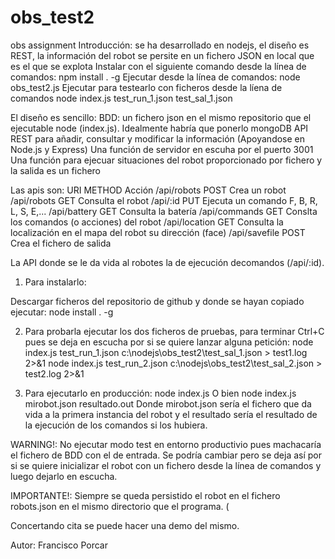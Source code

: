 # obs_test2
 obs assignment
Introducción: se ha desarrollado en nodejs, el diseño es REST, la información del robot se persite en un fichero JSON en local que es el que se explota
Instalar con el siguiente comando desde la línea de comandos: npm install . -g
Ejecutar desde la línea de comandos: node obs_test2.js
Ejecutar para testearlo con ficheros desde la líena de comandos node index.js test_run_1.json test_sal_1.json 

El diseño es sencillo: 
BDD: un fichero json en el mismo repositorio que el ejecutable node (index.js). Idealmente habría que ponerlo mongoDB
API REST para añadir, consultar y modificar la información (Apoyandose en Node.js y Express)
Una función de servidor en escuha por el puerto 3001
Una función para ejecuar situaciones del robot proporcionado por fichero y la salida es un fichero

Las apis son:
   URI               METHOD         Acción
  /api/robots        POST           Crea un robot
  /api/robots        GET            Consulta el robot
  /api/:id           PUT            Ejecuta un comando F, B, R, L, S, E,...
  /api/battery       GET            Consulta la batería
  /api/commands      GET            Conslta los comandos (o acciones) del robot
  /api/location      GET            Consulta la localización en el mapa del robot  su dirección (face)
  /api/savefile      POST           Crea el fichero de salida 

La API donde se le da vida al robotes la de ejecución decomandos (/api/:id).

1) Para instalarlo:

Descargar ficheros del repositorio de github y donde se hayan copiado ejecutar: 
node install . -g

2) Para probarla ejecutar los dos ficheros de pruebas, para terminar Ctrl+C pues se deja en escucha por si se quiere lanzar alguna petición:
node index.js test_run_1.json c:\nodejs\obs_test2\test_sal_1.json  > test1.log 2>&1
node index.js test_run_2.json c:\nodejs\obs_test2\test_sal_2.json  > test2.log 2>&1

3) Para ejecutarlo en producción:
node index.js
O bien 
node index.js mirobot.json resultado.out
Donde mirobot.json sería el fichero que da vida a la primera instancia del robot y el resultado sería el resultado de la ejecución de los comandos si los hubiera.

WARNING!: No ejecutar modo test en entorno productivio pues machacaría el fichero de BDD con el de entrada. Se podría cambiar pero se deja así
por si se quiere inicializar el robot con un fichero desde la línea de comandos y luego dejarlo en escucha.

IMPORTANTE!: Siempre se queda persistido el robot en el fichero robots.json en el mismo directorio que el programa. (

Concertando cita se puede hacer una demo del mismo. 

Autor: Francisco Porcar
